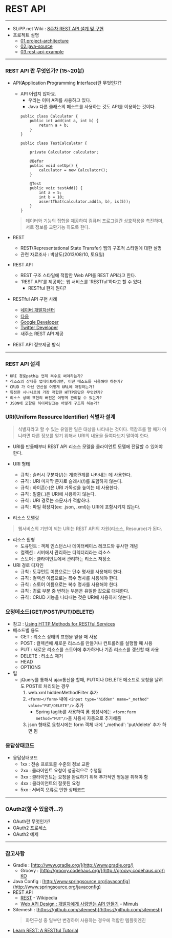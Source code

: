 REST API
===================

*****

* SLiPP.net Wiki : [8주차 REST API 설계 및 구현](http://slipp.net/wiki/pages/viewpage.action?pageId=12878219)
* 프로젝트 설명
	* [01.project-architecture](readme/01.project-architecture.md)
	* [02.java-source](readme/02.java-source.md)
	* [03.rest-api-example](readme/03.rest-api-example.md)

*****

### REST API 란 무엇인가? (15~20분)
* API(**A**pplication **P**rogramming **I**nterface)란 무엇인가?
	* API 어렵지 않아요.
		- 우리는 이미 API를 사용하고 있다.
		- Java 다른 클래스의 메소드를 사용하는 것도 API를 이용하는 것이다.
		```
		public class Calculator {
			public int add(int a, int b) {
				return a + b;
			}
		}

		public class TestCalculator {

			private Calculator calculator;

			@Befor
			public void setUp() {
				calculator = new Calculator();
			}

			@Test
			public voic testAdd() {
				int a = 5;
				int b = 10;
				assertThat(calculator.add(a, b), is(5));
			}
		}
		```
	> 데이터와 기능의 집합을 제공하여 컴퓨터 프로그램간 상호작용을 촉진하며, 서로 정보를 교환가능 하도록 한다.

* REST
	* REST(Representational State Transfer) 웹의 구조적 스타일에 대한 설명
	* 관련 자료조사 : 박상도(2013/08/10, 토요일)
* REST API
	* REST 구조 스타일에 적합한 Web API를 REST API라고 한다.
	* 'REST API'를 제공하는 웹 서비스를 'RESTful'하다고 할 수 있다.
		- RESTful 한게 뭔디?

* RESTful API 구현 사례
	- [네이버 개발자센터](http://dev.naver.com/)
	- [다음](http://dna.daum.net/)
	- [Google Developer](https://developers.google.com/?hl=ko)
	- [Twitter Developer](https://dev.twitter.com/)
	- 새주소 REST API 제공
* REST API 정보제공 방식

*****

### REST API 설계
	* URI 경로path는 언제 복수로 써야하는가?
	* 리소스의 상태를 업데이트하려면, 어떤 메소드를 사용해야 하는가?
	* CRUD 가 아닌 연산을 어떻게 URL에 매핑하는가?
	* 특정한 시나니로에 가장 적합한 HTTP응답은 무엇인가?
	* 리소스 상태 표현의 버전은 어떻게 관리할 수 있는가?
	* JSON에 포함된 하이퍼링크는 어떻게 구조화 하는가?

### URI(Uniform Resource Identifier) 식별자 설계
> 식별자라고 할 수 있는 유일한 일은 대상을 나타내는 것이다. 역참조를 할 때가 아니라면 다른 정보를 얻기 위해서 URI의 내용을 들여다보지 말아야 한다.
* URI를 만들때부터 REST API 리소스 모델을 클라이언트 모델에 전달할 수 있어야 한다.

* URI 형태
	* 규칙 : 슬러시 구분자(/)는 계층관계를 나타내는 데 사용한다.
	* 규칙 : URI 마지막 문자로 슬래시(/)를 포함하지 않는다.
	* 규칙 : 하이픈(-)은 URI 가독성을 높이는 데 사용한다.
	* 규칙 : 밑줄(_)은 URI에 사용하지 않는다.
	* 규칙 : URI 경로는 소문자가 적합하다.
	* 규칙 : 파일 확장자(ex: .json, .xml)는 URI에 포함시키지 않는다.
* 리소스 모델링
> 웹서비스의 기반이 되는 URI는 REST API의 자원(리소스, Resource)가 된다.
* 리소스 원형	
	* 도큐먼트 : 객체 인스턴스나 데이터베이스 레코드와 유사한 개념
	* 컬렉션 : 서버에서 관리하는 디렉터리라는 리소스
	* 스토어 : 클라이언트에서 관리하는 리소스 저장소
* URI 경로 디자인
	* 규칙 : 도큐먼트 이름으로는 단수 명사를 사용해야 한다.
	* 규칙 : 컬렉션 이름으로는 복수 명사를 사용해야 한다.
	* 규칙 : 스토어 이름으로는 복수 명사를 사용해야 한다.
	* 규칙 : 경로 부분 중 변하는 부분은 유일한 값으로 대체한다.
	* 규칙 : CRUD 기능을 나타내는 것은 URI에 사용하지 않는다.

### 요청메소드(GET/POST/PUT/DELETE)
* 참고 : [Using HTTP Methods for RESTful Services](http://www.restapitutorial.com/lessons/httpmethods.html)
* 메소드별 용도
	* GET : 리소스 상태의 표현을 얻을 때 사용
	* POST : 컬렉션에 새로운 리소스를 만들거나 컨트롤러를 실행할 때 사용
	* PUT : 새로운 리소스를 스토어에 추가하거나 기존 리소스를 갱신할 때 사용
	* DELETE : 리소스 제거
	* HEAD
	* OPTIONS
* 팁
	* jQuery를 통해서 ajax통신을 할때, PUT이나 DELETE 메소드로 요청을 날려도 POST로 처리되는 경우
		1. web.xml hiddenMethodFilter 추가
		2. ```<form></form>``` 내에 ```<input type="hidden" name="_method" value="PUT/DELETE"/>``` 추가
			- Spring taglib를 사용하여 폼 생성시에는 ```<form:form method="PUT"/>```을 사용시 자동으로 추가해줌
		3. json 형태로 요청시에는 form 객체 내에 '_method': 'put/delete' 추가 하면 됨

### 응답상태코드
* 응답상태코드
	* 1xx : 전송 프로토콜 수준의 정보 교환
	* 2xx : 클라어인트 요청이 성공적으로 수행됨
	* 3xx : 클라이언트는 요청을 완료하기 위해 추가적인 행동을 취해야 함
	* 4xx : 클라이언트의 잘못된 요청
	* 5xx : 서버쪽 오류로 인한 상태코드
***** 

### OAuth2(할 수 있을까...?)
* OAuth란 무엇인가?
* OAuth2 프로세스
* OAuth2 예제

*****

### 참고사항
* Gradle : [http://www.gradle.org/](http://www.gradle.org/)
	* Groovy : [http://groovy.codehaus.org/](http://groovy.codehaus.org/) [KO](http://groovy.codehaus.org/Korean+Beginners+Tutorial)
* Java Config : [http://www.springsource.org/javaconfig](http://www.springsource.org/javaconfig)
* REST API
    * [REST](http://ko.wikipedia.org/wiki/REST) - Wikipedia
    * [Web API Design : 개발자에게 사랑받는 API 만들기](http://www.mimul.com/pebble/default/2012/08/07/1344315512542.html) - Mimuls
* Sitemesh : [https://github.com/sitemesh](https://github.com/sitemesh)
    > 화면구성 중 일부만 변경하여 사용하는 경우에 적합한 템플릿엔진
* [Learn REST: A RESTful Tutorial](http://www.restapitutorial.com/)